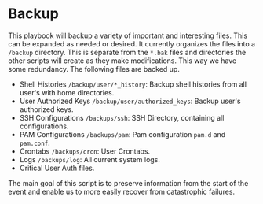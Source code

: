 # Backup
This playbook will backup a variety of important and interesting files. This can be expanded as needed or desired. It currently organizes the files into a `/backup` directory. This is separate from the `*.bak` files and directories the other scripts will create as they make modifications. This way we have some redundancy. The following files are backed up.

* Shell Histories `/backup/user/*_history`: Backup shell histories from all user's with home directories.
* User Authorized Keys `/backup/user/authorized_keys`: Backup user's authorized keys.
* SSH Configurations `/backups/ssh`: SSH Directory, containing all configurations.
* PAM Configurations `/backups/pam`: Pam configuration `pam.d` and `pam.conf`.
* Crontabs `/backups/cron`: User Crontabs.
* Logs `/backups/log`: All current system logs.
* Critical User Auth files.


The main goal of this script is to preserve information from the start of the event and enable us to more easily recover from catastrophic failures.